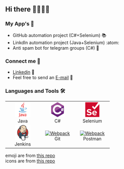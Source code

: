 ## Hi there 🙋‍♂️👨‍💻

### My App's 💼
- GitHub automation project (C#+Selenium) 📚<br/>
- LinkdIn automation project (Java+Selenium) :atom:<br/>
- Anti spam bot for telegram groups (C#) 🤖

### Connect me 🔗
- [Linkedin](https://www.linkedin.com/in/ilor-shurer-513128203/) 💬
- Feel free to send an [E-mail](mailto:ilorwork64@gmail.com) 📧

### Languages and Tools 🛠

<table>
  <tbody><tr>
    <td align="center" width="96">
      <a href="https://www.w3schools.com/java/java_intro.asp" rel="nofollow">
        <img src="https://raw.githubusercontent.com/devicons/devicon/master/icons/java/java-original-wordmark.svg" width="48" height="48" alt="Java" style="max-width: 100%;">
      </a>
      <br>Java
    </td>
    <td align="center" width="96">
      <a href="https://docs.microsoft.com/en-us/dotnet/csharp/tour-of-csharp/" rel="nofollow">
        <img src="https://raw.githubusercontent.com/devicons/devicon/master/icons/csharp/csharp-original.svg" width="48" height="48" alt="C#" style="max-width: 100%;">
      </a>
      <br>C#
    </td>
    <td align="center" width="96">
      <a href="https://www.selenium.dev/" rel="nofollow">
        <img src="https://raw.githubusercontent.com/devicons/devicon/master/icons/selenium/selenium-original.svg" width="48" height="48" alt="Selenium" style="max-width: 100%;">
      </a>
      <br>Selenium
    </td>
   </tr>
  <tr>
    <td align="center" width="96">
      <a href="https://www.jenkins.io/doc/" rel="nofollow">
        <img src="https://github.com/devicons/devicon/blob/master/icons/jenkins/jenkins-original.svg" width="48" height="48" alt="Jenkins" style="max-width: 100%;">
      </a>
      <br>Jenkins
    </td>
    <td align="center" width="96">
      <a href="https://git-scm.com/" rel="nofollow">
        <img src="https://camo.githubusercontent.com/fbfcb9e3dc648adc93bef37c718db16c52f617ad055a26de6dc3c21865c3321d/68747470733a2f2f7777772e766563746f726c6f676f2e7a6f6e652f6c6f676f732f6769742d73636d2f6769742d73636d2d69636f6e2e737667" width="48" height="48" alt="Webpack" data-canonical-src="https://www.vectorlogo.zone/logos/git-scm/git-scm-icon.svg" style="max-width: 100%;">
      </a>
      <br>Git
    </td>
    <td align="center" width="96">
      <a href="https://www.postman.com/" rel="nofollow">
        <img src="https://camo.githubusercontent.com/93b32389bf746009ca2370de7fe06c3b5146f4c99d99df65994f9ced0ba41685/68747470733a2f2f7777772e766563746f726c6f676f2e7a6f6e652f6c6f676f732f676574706f73746d616e2f676574706f73746d616e2d69636f6e2e737667" width="48" height="48" alt="Webpack" data-canonical-src="https://www.vectorlogo.zone/logos/getpostman/getpostman-icon.svg" style="max-width: 100%;">
      </a>
      <br>Postman
    </td>
  </tr>
</tbody></table>

emoji are from [this repo](https://github.com/ikatyang/emoji-cheat-sheet) <br/>
icons are from [this repo](https://github.com/devicons/devicon)
